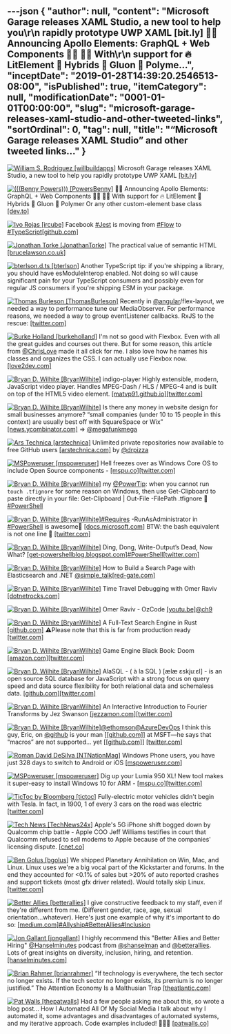 ---json
{
  "author": null,
  "content": "Microsoft Garage releases XAML Studio, a new tool to help you\r\n            rapidly prototype UWP XAML [bit.ly] 🚀🌛 Announcing Apollo Elements: GraphQL + Web Components 👩‍🚀 👨‍🚀 With\r\n            support for 🔥 LitElement 👾 Hybrids 🔬 Gluon 🧱 Polyme...",
  "inceptDate": "2019-01-28T14:39:20.2546513-08:00",
  "isPublished": true,
  "itemCategory": null,
  "modificationDate": "0001-01-01T00:00:00",
  "slug": "microsoft-garage-releases-xaml-studio-and-other-tweeted-links",
  "sortOrdinal": 0,
  "tag": null,
  "title": "“Microsoft Garage releases XAML Studio” and other tweeted links…"
}
---

[<img alt="William S. Rodriguez [willbuildapps]" src="https://songhay.blob.core.windows.net:443/shared-social-twitter/willbuildapps.jpg">](https://t.co/RAnxPcugpP) Microsoft Garage releases XAML Studio, a new tool to help you rapidly prototype UWP XAML [[bit.ly]](http://bit.ly/2CrchqD)

[<img alt="(((Benny Powers))) [PowersBenny]" src="https://songhay.blob.core.windows.net:443/shared-social-twitter/PowersBenny.jpeg">](https://t.co/xj41qN6WVQ) 🚀🌛 Announcing Apollo Elements: GraphQL + Web Components 👩‍🚀 👨‍🚀 With support for 🔥 LitElement 👾 Hybrids 🔬 Gluon 🧱 Polymer Or any other custom-element base class [[dev.to]](https://dev.to/bennypowers/announcing-apollo-elements-5777)

[<img alt="Ivo Rojas [ircube]" src="https://songhay.blob.core.windows.net:443/shared-social-twitter/ircube.jpg">](https://twitter.com/ircube) Facebook [#Jest](http://twitter.com/search?q='%23Jest) is moving from [#Flow](http://twitter.com/search?q='%23Flow) to [#TypeScript](http://twitter.com/search?q='%23TypeScript)[[github.com]](https://github.com/facebook/jest/pull/7554#issuecomment-454358729)

[<img alt="Jonathan Torke [JonathanTorke]" src="https://songhay.blob.core.windows.net:443/shared-social-twitter/JonathanTorke.jpg">](https://t.co/0XkdgvQwZp) The practical value of semantic HTML [[brucelawson.co.uk]](https://www.brucelawson.co.uk/2018/the-practical-value-of-semantic-html/)

[<img alt="bterlson.d.ts [bterlson]" src="https://songhay.blob.core.windows.net:443/shared-social-twitter/bterlson.jpeg">](https://t.co/PVNjxnFsD2) Another TypeScript tip: if you're shipping a library, you should have esModuleInterop enabled. Not doing so will cause significant pain for your TypeScript consumers and possibly even for regular JS consumers if you're shipping ESM in your package. 

[<img alt="Thomas Burleson [ThomasBurleson]" src="https://songhay.blob.core.windows.net:443/shared-social-twitter/ThomasBurleson.jpg">](http://t.co/HxoY76Yhxz) Recently in [@angular](http://twitter.com/@angular)/flex-layout, we needed a way to performance tune our MediaObserver. For performance reasons, we needed a way to group eventListener callbacks. RxJS to the rescue: [[twitter.com]](https://twitter.com/ThomasBurleson/status/1086275992002412544/photo/1)

[<img alt="Burke Holland [burkeholland]" src="https://songhay.blob.core.windows.net:443/shared-social-twitter/burkeholland.jpg">](https://t.co/M8DfQvtgNl) I'm not so good with Flexbox. Even with all the great guides and courses out there. But for some reason, this article from [@ChrisLove](http://twitter.com/@ChrisLove) made it all click for me. I also love how he names his classes and organizes the CSS. I can actually use Flexbox now. [[love2dev.com]](https://love2dev.com/blog/absolute-centering-css/)

[<img alt="Bryan D. Wilhite [BryanWilhite]" src="https://songhay.blob.core.windows.net:443/shared-social-twitter/BryanWilhite.jpeg">](http://t.co/UNdqV0Z1zz) indigo-player Highly extensible, modern, JavaScript video player. Handles MPEG-Dash / HLS / MPEG-4 and is built on top of the HTML5 video element. [[matvp91.github.io]](https://matvp91.github.io/indigo-player/)[[twitter.com]](https://twitter.com/BryanWilhite/status/1086414627284561920/photo/1)

[<img alt="Bryan D. Wilhite [BryanWilhite]" src="https://songhay.blob.core.windows.net:443/shared-social-twitter/BryanWilhite.jpeg">](http://t.co/UNdqV0Z1zz) Is there any money in website design for small businesses anymore? “small companies (under 10 to 15 people in this context) are usually best off with SquareSpace or Wix” [[news.ycombinator.com]](https://news.ycombinator.com/item?id=18945658) =&gt; [@megafunkmega](http://twitter.com/@megafunkmega)

[<img alt="Ars Technica [arstechnica]" src="https://songhay.blob.core.windows.net:443/shared-social-twitter/arstechnica.png">](http://t.co/Ul1NPoX9hd) Unlimited private repositories now available to free GitHub users [[arstechnica.com]](http://arstechnica.com/gadgets/2019/01/free-github-accounts-now-offer-private-repos/) by [@drpizza](http://twitter.com/@drpizza)

[<img alt="MSPoweruser [mspoweruser]" src="https://songhay.blob.core.windows.net:443/shared-social-twitter/mspoweruser.jpg">](https://t.co/vzkkqg4IwR) Hell freezes over as Windows Core OS to include Open Source components - [[mspu.co]](https://mspu.co/2FS3L7t)[[twitter.com]](https://twitter.com/mspoweruser/status/1087145961200275458/photo/1)

[<img alt="Bryan D. Wilhite [BryanWilhite]" src="https://songhay.blob.core.windows.net:443/shared-social-twitter/BryanWilhite.jpeg">](http://t.co/UNdqV0Z1zz) my [@PowerTip](http://twitter.com/@PowerTip): when you cannot run `touch .tfignore` for some reason on Windows, then use Get-Clipboard to paste directly in your file: Get-Clipboard | Out-File -FilePath .tfignore 🧐[#PowerShell](http://twitter.com/search?q='%23PowerShell)

[<img alt="Bryan D. Wilhite [BryanWilhite]" src="https://songhay.blob.core.windows.net:443/shared-social-twitter/BryanWilhite.jpeg">](http://t.co/UNdqV0Z1zz)[#Requires](http://twitter.com/search?q='%23Requires) -RunAsAdministrator in [#PowerShell](http://twitter.com/search?q='%23PowerShell) is awesome🤠 [[docs.microsoft.com]](https://docs.microsoft.com/en-us/powershell/module/microsoft.powershell.core/about/about_requires?view=powershell-4.0) BTW: the bash equivalent is not one line 👻 [[twitter.com]](https://twitter.com/BryanWilhite/status/1083447605835661312/photo/1)

[<img alt="Bryan D. Wilhite [BryanWilhite]" src="https://songhay.blob.core.windows.net:443/shared-social-twitter/BryanWilhite.jpeg">](http://t.co/UNdqV0Z1zz) Ding, Dong, Write-Output’s Dead, Now What? [[get-powershellblog.blogspot.com]](https://get-powershellblog.blogspot.com/2017/06/lets-kill-write-output.html)[#PowerShell](http://twitter.com/search?q='%23PowerShell)[[twitter.com]](https://twitter.com/BryanWilhite/status/1083535855304634368/photo/1)

[<img alt="Bryan D. Wilhite [BryanWilhite]" src="https://songhay.blob.core.windows.net:443/shared-social-twitter/BryanWilhite.jpeg">](http://t.co/UNdqV0Z1zz) How to Build a Search Page with Elasticsearch and .NET [@simple_talk](http://twitter.com/@simple_talk)[[red-gate.com]](https://www.red-gate.com/simple-talk/dotnet/net-development/how-to-build-a-search-page-with-elasticsearch-and-net/)

[<img alt="Bryan D. Wilhite [BryanWilhite]" src="https://songhay.blob.core.windows.net:443/shared-social-twitter/BryanWilhite.jpeg">](http://t.co/UNdqV0Z1zz) Time Travel Debugging with Omer Raviv [[dotnetrocks.com]](http://www.dotnetrocks.com/?show=1613)

[<img alt="Bryan D. Wilhite [BryanWilhite]" src="https://songhay.blob.core.windows.net:443/shared-social-twitter/BryanWilhite.jpeg">](http://t.co/UNdqV0Z1zz) Omer Raviv - OzCode [[youtu.be]](https://youtu.be/w4BEpUymI-c)[@ch9](http://twitter.com/@ch9)

[<img alt="Bryan D. Wilhite [BryanWilhite]" src="https://songhay.blob.core.windows.net:443/shared-social-twitter/BryanWilhite.jpeg">](http://t.co/UNdqV0Z1zz) A Full-Text Search Engine in Rust [[github.com]](https://github.com/toshi-search/Toshi) ⚠️Please note that this is far from production ready [[twitter.com]](https://twitter.com/BryanWilhite/status/1085333797032214528/photo/1)

[<img alt="Bryan D. Wilhite [BryanWilhite]" src="https://songhay.blob.core.windows.net:443/shared-social-twitter/BryanWilhite.jpeg">](http://t.co/UNdqV0Z1zz) Game Engine Black Book: Doom [[amazon.com]](https://www.amazon.com/Game-Engine-Black-Book-Doom/dp/1987418433?SubscriptionId=1SW6D7X6ZXXR92KVX0G2&tag=thekintespacec00&linkCode=xm2&camp=2025&creative=165953&creativeASIN=1987418433)[[twitter.com]](https://twitter.com/BryanWilhite/status/1085337448916209664/photo/1)

[<img alt="Bryan D. Wilhite [BryanWilhite]" src="https://songhay.blob.core.windows.net:443/shared-social-twitter/BryanWilhite.jpeg">](http://t.co/UNdqV0Z1zz) AlaSQL - ( à la SQL ) [ælæ ɛskju:ɛl] - is an open source SQL database for JavaScript with a strong focus on query speed and data source flexibility for both relational data and schemaless data. [[github.com]](https://github.com/agershun/alasql)[[twitter.com]](https://twitter.com/BryanWilhite/status/1085334108761276416/photo/1)

[<img alt="Bryan D. Wilhite [BryanWilhite]" src="https://songhay.blob.core.windows.net:443/shared-social-twitter/BryanWilhite.jpeg">](http://t.co/UNdqV0Z1zz) An Interactive Introduction to Fourier Transforms by Jez Swanson [[jezzamon.com]](http://www.jezzamon.com/fourier/index.html)[[twitter.com]](https://twitter.com/BryanWilhite/status/1085974239839084544/photo/1)

[<img alt="Bryan D. Wilhite [BryanWilhite]" src="https://songhay.blob.core.windows.net:443/shared-social-twitter/BryanWilhite.jpeg">](http://t.co/UNdqV0Z1zz)[@ethomson](http://twitter.com/@ethomson)[@AzureDevOps](http://twitter.com/@AzureDevOps) I think this guy, Eric, on [@github](http://twitter.com/@github) is your man [[[github.com]](https://github.com/ericsciple)] at MSFT—he says that “macros” are not supported… yet [[[github.com]](https://github.com/Microsoft/azure-pipelines-tasks/issues/9235#issuecomment-451982478)] [[twitter.com]](https://twitter.com/BryanWilhite/status/1086334163836329984/photo/1)

[<img alt="Roman David DeSilva [NTNationMag]" src="https://songhay.blob.core.windows.net:443/shared-social-twitter/NTNationMag.jpeg">](https://t.co/G8l6Hka4AN) Windows Phone users, you have just 328 days to switch to Android or iOS [[mspoweruser.com]](https://mspoweruser.com/windows-phone-users-you-have-just-328-days-to-switch-to-android-or-ios/)

[<img alt="MSPoweruser [mspoweruser]" src="https://songhay.blob.core.windows.net:443/shared-social-twitter/mspoweruser.jpg">](https://t.co/vzkkqg4IwR) Dig up your Lumia 950 XL! New tool makes it super-easy to install Windows 10 for ARM - [[mspu.co]](https://mspu.co/2FV6RHy)[[twitter.com]](https://twitter.com/mspoweruser/status/1088179562582892546/photo/1)

[<img alt="TicToc by Bloomberg [tictoc]" src="https://songhay.blob.core.windows.net:443/shared-social-twitter/tictoc.jpg">](https://t.co/O0sSpXABY4) Fully-electric motor vehicles didn't begin with Tesla. In fact, in 1900, 1 of every 3 cars on the road was electric [[twitter.com]](https://twitter.com/tictoc/status/1082640632647241728/video/1)

[<img alt="Tech News [TechNews24x]" src="https://songhay.blob.core.windows.net:443/shared-social-twitter/TechNews24x.jpg">](https://t.co/EPYC1cfnBW) Apple's 5G iPhone shift bogged down by Qualcomm chip battle - Apple COO Jeff Williams testifies in court that Qualcomm refused to sell modems to Apple because of the companies' licensing dispute. [[cnet.co]](https://cnet.co/2FyaMKo)

[<img alt="Ben Golus [bgolus]" src="https://songhay.blob.core.windows.net:443/shared-social-twitter/bgolus.png">](https://t.co/3lLejrOfss) We shipped Planetary Annihilation on Win, Mac, and Linux. Linux uses we're a big vocal part of the Kickstarter and forums. In the end they accounted for &lt;0.1% of sales but &gt;20% of auto reported crashes and support tickets (most gfx driver related). Would totally skip Linux. [[twitter.com]](https://twitter.com/flibitijibibo/status/1079575301485723648)

[<img alt="Better Allies [betterallies]" src="https://songhay.blob.core.windows.net:443/shared-social-twitter/betterallies.jpg">](https://t.co/cQ6yH4ch1m) I give constructive feedback to my staff, even if they're different from me. (Different gender, race, age, sexual orientation...whatever). Here's just one example of why it's important to do so: [[medium.com]](https://medium.com/the-cut/am-i-guilty-of-age-discrimination-at-work-77cd6a85597f)[#Allyship](http://twitter.com/search?q='%23Allyship)[#BetterAllies](http://twitter.com/search?q='%23BetterAllies)[#Inclusion](http://twitter.com/search?q='%23Inclusion)

[<img alt="Jon Gallant [jongallant]" src="https://songhay.blob.core.windows.net:443/shared-social-twitter/jongallant.jpg">](https://t.co/9GdmjANTxD) I highly recommend this "Better Allies and Better Hiring" [@Hanselminutes](http://twitter.com/@Hanselminutes) podcast from [@shanselman](http://twitter.com/@shanselman) and [@betterallies](http://twitter.com/@betterallies). Lots of great insights on diversity, inclusion, hiring, and retention. [[hanselminutes.com]](https://www.hanselminutes.com/664/better-allies-and-better-hiring-with-karen-catlin)

[<img alt="Brian Rahmer [brianrahmer]" src="https://songhay.blob.core.windows.net:443/shared-social-twitter/brianrahmer.jpg">](https://t.co/4ADaZ5mogI) “If technology is everywhere, the tech sector no longer exists. If the tech sector no longer exists, its premium is no longer justified.” The Attention Economy Is a Malthusian Trap [[theatlantic.com]](https://www.theatlantic.com/ideas/archive/2019/01/is-the-age-of-tech-over/580504/?utm_medium=offsite&utm_source=medium&utm_campaign=all)

[<img alt="Pat Walls [thepatwalls]" src="https://songhay.blob.core.windows.net:443/shared-social-twitter/thepatwalls.jpg">](https://t.co/ZQHymRQ4ps) Had a few people asking me about this, so wrote a blog post... How I Automated All Of My Social Media I talk about why I automated it, some advantages and disadvantages of automated systems, and my iterative approach. Code examples included! 🤖🤖🤖 [[patwalls.co]](https://patwalls.co/how-i-automated-all-of-my-social-media)
